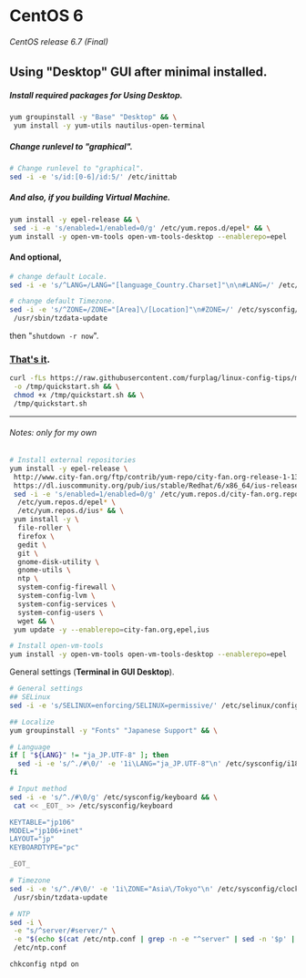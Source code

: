 # CentOS 6
###### CentOS release 6.7 (Final)
## Using "Desktop" GUI after minimal installed.
##### Install required packages for Using Desktop.
```bash
yum groupinstall -y "Base" "Desktop" && \
 yum install -y yum-utils nautilus-open-terminal
```
##### Change runlevel to "graphical".
```bash
# Change runlevel to "graphical". 
sed -i -e 's/id:[0-6]/id:5/' /etc/inittab
```

##### And also, if you building Virtual Machine.
```bash
yum install -y epel-release && \
 sed -i -e 's/enabled=1/enabled=0/g' /etc/yum.repos.d/epel* && \
yum install -y open-vm-tools open-vm-tools-desktop --enablerepo=epel
```

#### And optional,
```bash
# change default Locale.
sed -i -e 's/^LANG=/LANG="[language_Country.Charset]"\n\n#LANG=/' /etc/sysconfig/i18n

# change default Timezone.
sed -i -e 's/^ZONE=/ZONE="[Area]\/[Location]"\n#ZONE=/' /etc/sysconfig/clock && \
 /usr/sbin/tzdata-update
```
then "`shutdown -r now`".

### [That's it](centos.6.quickstart.sh).
```bash
curl -fLs https://raw.githubusercontent.com/furplag/linux-config-tips/master/rhel/centos.6.quickstart.sh \
 -o /tmp/quickstart.sh && \
 chmod +x /tmp/quickstart.sh && \
 /tmp/quickstart.sh
```

---
###### Notes: only for my own
```bash
# Install external repositories
yum install -y epel-release \
 http://www.city-fan.org/ftp/contrib/yum-repo/city-fan.org-release-1-13.rhel6.noarch.rpm \
 https://dl.iuscommunity.org/pub/ius/stable/Redhat/6/x86_64/ius-release-1.0-14.ius.el6.noarch.rpm && \
 sed -i -e 's/enabled=1/enabled=0/g' /etc/yum.repos.d/city-fan.org.repo \
  /etc/yum.repos.d/epel* \
  /etc/yum.repos.d/ius* && \
 yum install -y \
  file-roller \
  firefox \
  gedit \
  git \
  gnome-disk-utility \
  gnome-utils \
  ntp \
  system-config-firewall \
  system-config-lvm \
  system-config-services \
  system-config-users \
  wget && \
 yum update -y --enablerepo=city-fan.org,epel,ius

# Install open-vm-tools
yum install -y open-vm-tools open-vm-tools-desktop --enablerepo=epel
```

General settings (**Terminal in GUI Desktop**).
```bash
# General settings
## SELinux
sed -i -e 's/SELINUX=enforcing/SELINUX=permissive/' /etc/selinux/config

## Localize
yum groupinstall -y "Fonts" "Japanese Support" && \

# Language
if [ "${LANG}" != "ja_JP.UTF-8" ]; then
  sed -i -e 's/^./#\0/' -e '1i\LANG="ja_JP.UTF-8"\n' /etc/sysconfig/i18n
fi

# Input method
sed -i -e 's/^./#\0/g' /etc/sysconfig/keyboard && \
 cat << _EOT_ >> /etc/sysconfig/keyboard

KEYTABLE="jp106"
MODEL="jp106+inet"
LAYOUT="jp"
KEYBOARDTYPE="pc"

_EOT_

# Timezone
sed -i -e 's/^./#\0/' -e '1i\ZONE="Asia\/Tokyo"\n' /etc/sysconfig/clock && \
 /usr/sbin/tzdata-update

# NTP
sed -i \
 -e "s/^server/#server/" \
 -e "$(echo $(cat /etc/ntp.conf | grep -n -e "^server" | sed -n '$p' | sed -e 's/:.*//'))a\server -4 ntp.nict.jp\nserver 127.127.1.0\nfudge 127.127.1.0 stratum 10\n" \
 /etc/ntp.conf

chkconfig ntpd on
```
